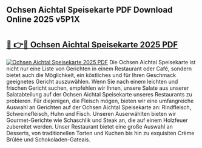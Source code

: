 ## Ochsen Aichtal Speisekarte PDF Download Online 2025 v5P1X

# <h2><a href="http://gcacwx.nevu.top/?p=Ochsen+Aichtal+Speisekarte">🔗 👉🔴 Ochsen Aichtal Speisekarte 2025 PDF</a></h2>

[![Ochsen Aichtal Speisekarte 2025 PDF](https://i.imgur.com/dBaPXMq.png)](http://gcacwx.nevu.top/?p=Ochsen+Aichtal+Speisekarte)
Die Ochsen Aichtal Speisekarte ist nicht nur eine Liste von Gerichten in einem Restaurant oder Café, sondern bietet auch die Möglichkeit, ein köstliches und für Ihren Geschmack geeignetes Gericht auszuwählen. Wenn Sie nach einem leichten und frischen Gericht suchen, empfehlen wir Ihnen, unsere Salate aus unserer Salatabteilung auf der Ochsen Aichtal Speisekarte unseres Restaurants zu probieren. Für diejenigen, die Fleisch mögen, bieten wir eine umfangreiche Auswahl an Gerichten auf der Ochsen Aichtal Speisekarte an: Rindfleisch, Schweinefleisch, Huhn und Fisch. Unseren Auserwählten bieten wir Gourmet-Gerichte wie Schaschlik und Steak an, die auf einem Holzfeuer zubereitet werden. Unser Restaurant bietet eine große Auswahl an Desserts, von traditionellen Torten und Kuchen bis hin zu exquisiten Crème Brûlée und Schokoladen-Gateais.
